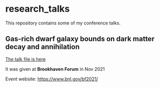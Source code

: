 # research_talks
This repository contains some of my conference talks.

## Gas-rich dwarf galaxy bounds on dark matter decay and annihilation
[The talk file is here](/BF21.pdf)

It was given at **Brookhaven Forum** in Nov 2021

Event website: https://www.bnl.gov/bf2021/

